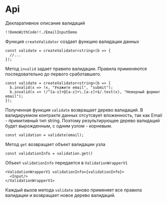 # Api

Декларативное описание валидаций

    !!DemoWithCode!!./EmailInputDemo

Функция `createValidator` создает функцию валидации данных

    const validate = createValidator<string>(b => {
      //...
    });

Метод `invalid` задает правило валидации.
Правила применяются последовательно до первого сработавшего.

    const validate = createValidator<string>(b => {
      b.invalid(x => !x, "Укажите email", "submit");
      b.invalid(x => !/^[a-z]+@[a-z]+\.[a-z]+$/.test(x), "Неверный формат email");
    });


Полученная функция `validate` возвращает дерево валидаций.
В валидируемом контракте данных отсутсвует вложенность, так как Email - примитивный тип string.
Поэтому результирующее дерево валидаций будет вырожденным, с одним узлом - корневым.

    const validation = validate(email);

Метод `get` возвращает объект валидации узла

    const validationInfo = validation.get()

Объект `validationInfo` передается в `ValidationWrapperV1`

    <ValidationWrapperV1 validationInfo={validationInfo}>
      <Input/>
    </ValidationWrapperV1>

Каждый вызов метода `validate` заново применяет все правила валидации и возвращает новое дерево валидаций.
